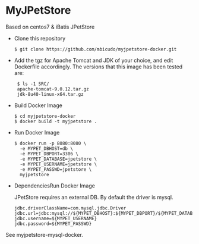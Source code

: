 MyJPetStore
=================

Based on centos7 & iBatis JPetStore

- Clone this repository

  ```
  $ git clone https://github.com/mbicudo/myjpetstore-docker.git
  ```

- Add the tgz for Apache Tomcat and JDK of your choice, and edit Dockerfile accordingly.
The versions that this image has been tested are:

  ```
   $ ls -1 SRC/
   apache-tomcat-9.0.12.tar.gz
   jdk-8u40-linux-x64.tar.gz
  ```

- Build Docker Image

  ```
  $ cd myjpetstore-docker
  $ docker build -t myjpetstore .
  ```

- Run Docker Image

  ```
  $ docker run -p 8080:8080 \
	-e MYPET_DBHOST=db \
	-e MYPET_DBPORT=3306 \
	-e MYPET_DATABASE=jpetstore \
	-e MYPET_USERNAME=jpetstore \
	-e MYPET_PASSWD=jpetstore \
	myjpetstore
  ```

- DependenciesRun Docker Image

  JPetStore requires an external DB. By default the driver is mysql.

  ```
  jdbc.driverClassName=com.mysql.jdbc.Driver
  jdbc.url=jdbc:mysql://${MYPET_DBHOST}:${MYPET_DBPORT}/${MYPET_DATABASE}
  jdbc.username=${MYPET_USERNAME}
  jdbc.password=${MYPET_PASSWD}
  ```

See myjpetstore-mysql-docker.

